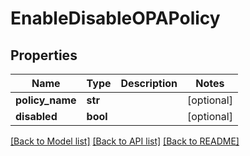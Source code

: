 # EnableDisableOPAPolicy

## Properties
Name | Type | Description | Notes
------------ | ------------- | ------------- | -------------
**policy_name** | **str** |  | [optional] 
**disabled** | **bool** |  | [optional] 

[[Back to Model list]](../README.md#documentation-for-models) [[Back to API list]](../README.md#documentation-for-api-endpoints) [[Back to README]](../README.md)

